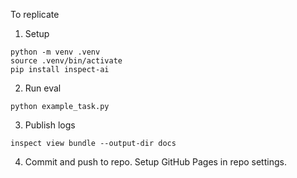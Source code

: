 To replicate

1. Setup

```
python -m venv .venv
source .venv/bin/activate
pip install inspect-ai
```

2. Run eval

```
python example_task.py
```

3. Publish logs

```
inspect view bundle --output-dir docs
```

4. Commit and push to repo. Setup GitHub Pages in repo settings.